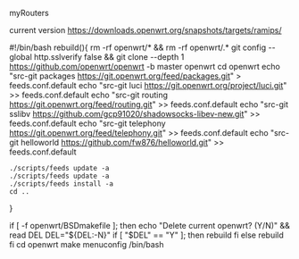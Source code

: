 myRouters

current version https://downloads.openwrt.org/snapshots/targets/ramips/

#!/bin/bash
rebuild(){
	rm -rf openwrt/* && rm -rf openwrt/.*
	git config --global http.sslverify false && git clone --depth 1 https://github.com/openwrt/openwrt -b master openwrt
	cd openwrt
	echo "src-git packages https://git.openwrt.org/feed/packages.git" > feeds.conf.default
	echo "src-git luci https://git.openwrt.org/project/luci.git" >> feeds.conf.default
	echo "src-git routing https://git.openwrt.org/feed/routing.git" >> feeds.conf.default
	echo "src-git sslibv https://github.com/gcp91020/shadowsocks-libev-new.git" >> feeds.conf.default
	echo "src-git telephony https://git.openwrt.org/feed/telephony.git" >> feeds.conf.default
	echo "src-git helloworld https://github.com/fw876/helloworld.git" >> feeds.conf.default

	./scripts/feeds update -a
	./scripts/feeds update -a
	./scripts/feeds install -a
	cd ..
}

if [ -f openwrt/BSDmakefile ]; then
	echo "Delete current openwrt? (Y/N)" && read DEL
	DEL="${DEL:-N}"
	if [ "$DEL" == "Y" ]; then
		rebuild
	fi
else
	rebuild
fi
cd openwrt
make menuconfig
/bin/bash
